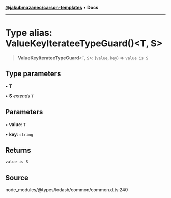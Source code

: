 [**@jakubmazanec/carson-templates**](../../../README.md) • **Docs**

---

# Type alias: ValueKeyIterateeTypeGuard()\<T, S\>

> **ValueKeyIterateeTypeGuard**\<`T`, `S`\>: (`value`, `key`) => `value is S`

## Type parameters

• **T**

• **S** _extends_ `T`

## Parameters

• **value**: `T`

• **key**: `string`

## Returns

`value is S`

## Source

node_modules/@types/lodash/common/common.d.ts:240
